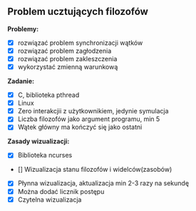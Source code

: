 ## Problem ucztujących filozofów

**Problemy:**
- [x] rozwiązać problem synchronizacji wątków
- [x] rozwiązać problem zagłodzenia
- [x] rozwiązać problem zakleszczenia
- [x] wykorzystać zmienną warunkową

**Zadanie:**
- [x] C, biblioteka pthread
- [x] Linux
- [x] Zero interakcjii z użytkownikiem, jedynie symulacja
- [x] Liczba filozofów jako argument programu, min 5
- [x] Wątek główny ma kończyć się jako ostatni

**Zasady wizualizacji:**
- [x] Biblioteka ncurses
- [] Wizualizacja stanu filozofów i widelców(zasobów)
- [x] Płynna wizualizacja, aktualizacja min 2-3 razy na sekundę
- [x] Można dodać licznik postępu
- [x] Czytelna wizualizacja

